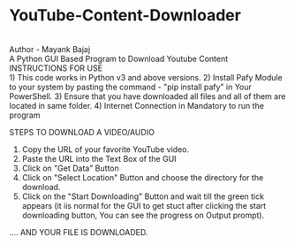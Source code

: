 # YouTube-Content-Downloader
<br>
Author - Mayank Bajaj
</br>
A Python GUI Based Program to Download Youtube Content
<br>
INSTRUCTIONS FOR USE
<br/>
1) This code works in Python v3 and above versions.
2) Install Pafy Module to your system by pasting the command - "pip install pafy" in Your PowerShell.
3) Ensure that you have downloaded all files and all of them are located in same folder.
4) Internet Connection in Mandatory to run the program

STEPS TO DOWNLOAD A VIDEO/AUDIO
1) Copy the URL of your favorite YouTube video.
2) Paste the URL into the Text Box of the GUI
3) Click on "Get Data" Button
4) Click on "Select Location" Button and choose the directory for the download.
5) Click on the "Start Downloading" Button and wait till the green tick appears (it iis normal for the GUI to get stuct after clicking the start downloading button, You can see the progress on Output prompt).

.... AND YOUR FILE IS DOWNLOADED.
